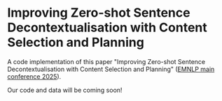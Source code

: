 # Improving Zero-shot Sentence Decontextualisation with Content Selection and Planning

A code implementation of this paper "Improving Zero-shot Sentence Decontextualisation with Content Selection and Planning" (<a href="[https://arxiv.org/pdf/2406.03239](https://github.com/Tswings/ECSP)">EMNLP main conference 2025</a>). 

Our code and data will be coming soon!
